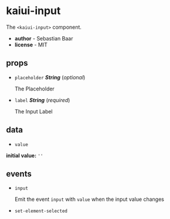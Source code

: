# kaiui-input 

The `<kaiui-input>` component. 

- **author** - Sebastian Baar 
- **license** - MIT 

## props 

- `placeholder` ***String*** (*optional*) 

  The Placeholder 

- `label` ***String*** (*required*) 

  The Input Label 

## data 

- `value` 

**initial value:** `''` 

## events 

- `input` 

  Emit the event `input` with `value` when the input value changes 

- `set-element-selected` 

